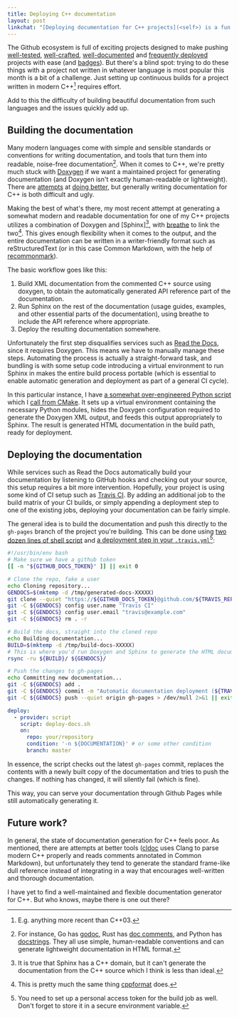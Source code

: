 ```yaml
---
title: Deploying C++ documentation
layout: post
linkchat: "[Deploying documentation for C++ projects](<self>) is a fun thing to do."
---
```


The Github ecosystem is full of exciting projects designed to make pushing [well-tested], [well-crafted], [well-documented] and [frequently deployed] projects with ease (and [badges]). But there's a blind spot: trying to do these things with a project not written in whatever language is most popular this month is a bit of a challenge. Just setting up continuous builds for a project written in modern C++[^modern] requires effort.

[well-tested]: https://coveralls.io
[well-crafted]: https://codeclimate.com
[well-documented]: https://readthedocs.com
[frequently deployed]: https://travis-ci.org
[badges]: http://shields.io

[^modern]: E.g. anything more recent than C++03.

Add to this the difficulty of building beautiful documentation from such languages and the issues quickly add up.

## Building the documentation

Many modern languages come with simple and sensible standards or conventions for writing documentation, and tools that turn them into readable, noise-free documentation[^doc-examples]. When it comes to C++, we're pretty much stuck with [Doxygen] if we want a maintained project for generating documentation (and Doxygen isn't exactly human-readable or lightweight). There are [attempts][cldoc] at [doing better][doxygen-md], but generally writing documentation for C++ is both difficult and ugly.

[Doxygen]: http://www.stack.nl/~dimitri/doxygen/
[cldoc]: https://github.com/jessevdk/cldoc
[doxygen-md]: https://www.stack.nl/~dimitri/doxygen/manual/markdown.html

[^doc-examples]: For instance, Go has [godoc], Rust has [doc comments][rustdoc], and Python has [docstrings]. They all use simple, human-readable conventions and can generate lightweight documentation in HTML format.

[godoc]: http://blog.golang.org/godoc-documenting-go-code
[rustdoc]: https://doc.rust-lang.org/book/comments.html
[docstrings]: https://www.python.org/dev/peps/pep-0257/

Making the best of what's there, my most recent attempt at generating a somewhat modern and readable documentation for one of my C++ projects utilizes a combination of Doxygen and [Sphinx][^sphinx-note], with [breathe] to link the two[^cppformat-fn]. This gives enough flexibility when it comes to the output, and the entire documentation can be written in a writer-friendly format such as reStructuredText (or in this case Common Markdown, with the help of [recommonmark]).

[Sphinx]: http://www.sphinx-doc.org
[breathe]: https://github.com/michaeljones/breathe
[recommonmark]: https://github.com/rtfd/recommonmark

[^cppformat-fn]: This is pretty much the same thing [cppformat] does.
[^sphinx-note]: It is true that Sphinx has a C++ domain, but it can't generate the documentation from the C++ source which I think is less than ideal.

[cppformat]: https://github.com/cppformat/cppformat

The basic workflow goes like this:

1. Build XML documentation from the commented C++ source using doxygen, to obtain the automatically generated API reference part of the documentation.
2. Run Sphinx on the rest of the documentation (usage guides, examples, and other essential parts of the documentation), using breathe to include the API reference where appropriate.
3. Deploy the resulting documentation somewhere.

Unfortunately the first step disqualifies services such as [Read the Docs], since it requires Doxygen. This means we have to manually manage these steps. Automating the process is actually a straight-forward task, and bundling is with some setup code introducing a virtual environment to run Sphinx in makes the entire build process portable (which is essential to enable automatic generation and deployment as part of a general CI cycle).

[Read the Docs]: https://readthedocs.com

In this particular instance, I have [a somewhat over-engineered Python script][build-docs.py] which I [call from CMake][CMakeLists.txt]. It sets up a virtual environment containing the necessary Python modules, hides the Doxygen configuration required to generate the Doxygen XML output, and feeds this output appropriately to Sphinx. The result is generated HTML documentation in the build path, ready for deployment.

[build-docs.py]: https://gist.github.com/urdh/de3fcdd358b66d594dce00f331813d06#file-build-docs-py-L105-L193
[CMakeLists.txt]: https://gist.github.com/urdh/de3fcdd358b66d594dce00f331813d06#file-cmakelists-txt-L6-L14

## Deploying the documentation

While services such as Read the Docs automatically build your documentation by listening to GitHub hooks and checking out your source, this setup requires a bit more intervention. Hopefully, your project is using some kind of CI setup such as [Travis CI]. By adding an additional job to the build matrix of your CI builds, or simply appending a deployment step to one of the existing jobs, deploying your documentation can be fairly simple.

[Travis CI]: https://travis-ci.org

The general idea is to build the documentation and push this directly to the `gh-pages` branch of the project you're building. This can be done using [two dozen lines of shell script][deploy-docs.sh] and [a deployment step in your `.travis.yml`][travis.yml][^travis-note]:

~~~ sh
#!/usr/bin/env bash
# Make sure we have a github token
[[ -n "${GITHUB_DOCS_TOKEN}" ]] || exit 0

# Clone the repo, fake a user
echo Cloning repository...
GENDOCS=$(mktemp -d /tmp/generated-docs-XXXXX)
git clone --quiet "https://${GITHUB_DOCS_TOKEN}@github.com/${TRAVIS_REPO_SLUG}.git" -b gh-pages ${GENDOCS} > /dev/null 2>&1 || exit $LINENO
git -C ${GENDOCS} config user.name "Travis CI"
git -C ${GENDOCS} config user.email "travis@example.com"
git -C ${GENDOCS} rm . -r

# Build the docs, straight into the cloned repo
echo Building documentation...
BUILD=$(mktemp -d /tmp/build-docs-XXXXX)
# This is where you'd run Doxygen and Sphinx to generate the HTML documentation into ${BUILD}
rsync -ru ${BUILD}/ ${GENDOCS}/

# Push the changes to gh-pages
echo Committing new documentation...
git -C ${GENDOCS} add .
git -C ${GENDOCS} commit -m "Automatic documentation deployment (${TRAVIS_COMMIT})" || exit 0
git -C ${GENDOCS} push --quiet origin gh-pages > /dev/null 2>&1 || exit $LINENO
~~~

~~~ yaml
deploy:
  - provider: script
    script: deploy-docs.sh
    on:
      repo: your/repository
      condition: '-n ${DOCUMENTATION}' # or some other condition
      branch: master
~~~

In essence, the script checks out the latest `gh-pages` commit, replaces the contents with a newly built copy of the documentation and tries to push the changes. If nothing has changed, it will silently fail (which is fine).

[deploy-docs.sh]: https://gist.github.com/urdh/de3fcdd358b66d594dce00f331813d06#file-build-docs-py
[travis.yml]: https://gist.github.com/urdh/de3fcdd358b66d594dce00f331813d06#file-travis-yml-L110-L116

[^travis-note]: You need to set up a personal access token for the build job as well. Don't forget to store it in a secure environment variable.

This way, you can serve your documentation through Github Pages while still automatically generating it.

## Future work?

In general, the state of documentation generation for C++ feels poor. As mentioned, there are attempts at better tools ([cldoc] uses Clang to parse modern C++ properly and reads comments annotated in Common Markdown), but unfortunately they tend to generate the standard frame-like dull reference instead of integrating in a way that encourages well-written and thorough documentation.

I have yet to find a well-maintained and flexible documentation generator for C++. But who knows, maybe there is one out there?

